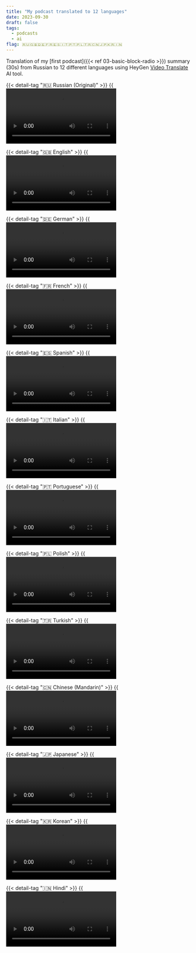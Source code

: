 ```yaml
---
title: "My podcast translated to 12 languages"
date: 2023-09-30
draft: false
tags:
  - podcasts
  - ai
flag: 🇷🇺🇬🇧🇩🇪🇫🇷🇪🇸🇮🇹🇵🇹🇵🇱🇹🇷🇨🇳🇯🇵🇰🇷🇮🇳
---
```


Translation of my [first podcast]({{< ref 03-basic-block-radio >}}) summary (30s) from Russian to 12 different languages using HeyGen [Video Translate](https://www.heygen.com/video-translation) AI tool. 

<!--more-->

{{< detail-tag "🇷🇺 Russian (Original)" >}}
  {{<video src="videos/bb-132-intro-russian">}}
{{< /detail-tag >}}

{{< detail-tag "🇬🇧 English" >}}
  {{<video src="videos/bb-132-intro-english">}}
{{< /detail-tag >}}

{{< detail-tag "🇩🇪 German" >}}
  {{<video src="videos/bb-132-intro-german">}}
{{< /detail-tag >}}

{{< detail-tag "🇫🇷 French" >}}
  {{<video src="videos/bb-132-intro-french">}}
{{< /detail-tag >}}

{{< detail-tag "🇪🇸 Spanish" >}}
  {{<video src="videos/bb-132-intro-spanish">}}
{{< /detail-tag >}}

{{< detail-tag "🇮🇹 Italian" >}}
  {{<video src="videos/bb-132-intro-italian">}}
{{< /detail-tag >}}

{{< detail-tag "🇵🇹 Portuguese" >}}
  {{<video src="videos/bb-132-intro-portuguese">}}
{{< /detail-tag >}}

{{< detail-tag "🇵🇱 Polish" >}}
  {{<video src="videos/bb-132-intro-polish">}}
{{< /detail-tag >}}

{{< detail-tag "🇹🇷 Turkish" >}}
  {{<video src="videos/bb-132-intro-turkish">}}
{{< /detail-tag >}}

{{< detail-tag "🇨🇳 Chinese (Mandarin)" >}}
  {{<video src="videos/bb-132-intro-mandarin">}}
{{< /detail-tag >}}

{{< detail-tag "🇯🇵 Japanese" >}}
  {{<video src="videos/bb-132-intro-japanese">}}
{{< /detail-tag >}}

{{< detail-tag "🇰🇷 Korean" >}}
  {{<video src="videos/bb-132-intro-korean">}}
{{< /detail-tag >}}

{{< detail-tag "🇮🇳 Hindi" >}}
  {{<video src="videos/bb-132-intro-hindi">}}
{{< /detail-tag >}}